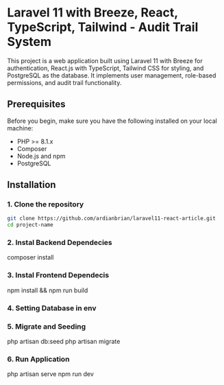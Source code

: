 # Laravel 11 with Breeze, React, TypeScript, Tailwind - Audit Trail System

This project is a web application built using Laravel 11 with Breeze for authentication, React.js with TypeScript, Tailwind CSS for styling, and PostgreSQL as the database. It implements user management, role-based permissions, and audit trail functionality.

## Prerequisites

Before you begin, make sure you have the following installed on your local machine:

-   PHP >= 8.1.x
-   Composer
-   Node.js and npm
-   PostgreSQL

## Installation

### 1. Clone the repository

```bash
git clone https://github.com/ardianbrian/laravel11-react-article.git
cd project-name
```

### 2. Instal Backend Dependecies

composer install

### 3. Instal Frontend Dependecis

npm install && npm run build

### 4. Setting Database in env

### 5. Migrate and Seeding

php artisan db:seed
php artisan migrate

### 6. Run Application

php artisan serve
npm run dev
